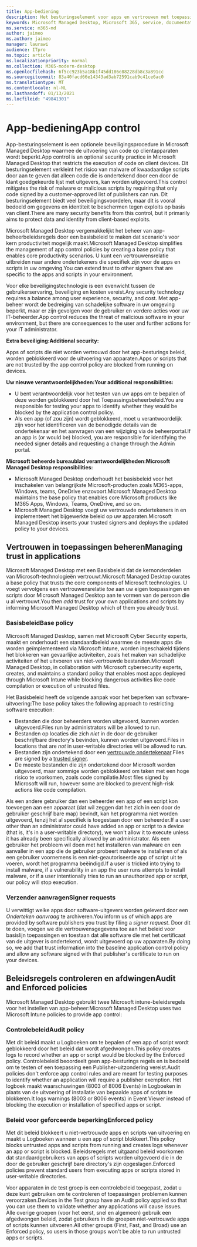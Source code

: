 ```yaml
---
title: App-bediening
description: Het besturingselement voor apps en vertrouwen met toepassingen gebruiken
keywords: Microsoft Managed Desktop, Microsoft 365, service, documentatie
ms.service: m365-md
author: jaimeo
ms.author: jaimeo
manager: laurawi
audience: ITpro
ms.topic: article
ms.localizationpriority: normal
ms.collection: M365-modern-desktop
ms.openlocfilehash: 6f5cc923b5a18b1f45dd186e88228db8c3a891cc
ms.sourcegitcommit: 83a40facd66e14343ad3ab72591cab9c41ce6ac0
ms.translationtype: MT
ms.contentlocale: nl-NL
ms.lasthandoff: 01/13/2021
ms.locfileid: "49841301"
---
```

# <a name="app-control"></a><span data-ttu-id="2b459-104">App-bediening</span><span class="sxs-lookup"><span data-stu-id="2b459-104">App control</span></span>

<span data-ttu-id="2b459-105">App-besturingselement is een optionele beveiligingsprocedure in Microsoft Managed Desktop waarmee de uitvoering van code op clientapparaten wordt beperkt.</span><span class="sxs-lookup"><span data-stu-id="2b459-105">App control is an optional security practice in Microsoft Managed Desktop that restricts the execution of code on client devices.</span></span> <span data-ttu-id="2b459-106">Dit besturingselement verkleint het risico van malware of kwaadaardige scripts door aan te geven dat alleen code die is ondertekend door een door de klant goedgekeurde lijst met uitgevers, kan worden uitgevoerd.</span><span class="sxs-lookup"><span data-stu-id="2b459-106">This control mitigates the risk of malware or malicious scripts by requiring that only code signed by a customer-approved list of publishers can run.</span></span> <span data-ttu-id="2b459-107">Dit besturingselement biedt veel beveiligingsvoordelen, maar dit is vooral bedoeld om gegevens en identiteit te beschermen tegen exploits op basis van client.</span><span class="sxs-lookup"><span data-stu-id="2b459-107">There are many security benefits from this control, but it primarily aims to protect data and identity from client-based exploits.</span></span>

<span data-ttu-id="2b459-108">Microsoft Managed Desktop vergemakkelijkt het beheer van app-beheerbeleidsregels door een basisbeleid te maken dat scenario's voor kern productiviteit mogelijk maakt.</span><span class="sxs-lookup"><span data-stu-id="2b459-108">Microsoft Managed Desktop simplifies the management of app control policies by creating a base policy that enables core productivity scenarios.</span></span> <span data-ttu-id="2b459-109">U kunt een vertrouwensrelatie uitbreiden naar andere ondertekeners die specifiek zijn voor de apps en scripts in uw omgeving.</span><span class="sxs-lookup"><span data-stu-id="2b459-109">You can extend trust to other signers that are specific to the apps and scripts in your environment.</span></span> 


<span data-ttu-id="2b459-110">Voor elke beveiligingstechnologie is een evenwicht tussen de gebruikerservaring, beveiliging en kosten vereist.</span><span class="sxs-lookup"><span data-stu-id="2b459-110">Any security technology requires a balance among user experience, security, and cost.</span></span> <span data-ttu-id="2b459-111">Met app-beheer wordt de bedreiging van schadelijke software in uw omgeving beperkt, maar er zijn gevolgen voor de gebruiker en verdere acties voor uw IT-beheerder.</span><span class="sxs-lookup"><span data-stu-id="2b459-111">App control reduces the threat of malicious software in your environment, but there are consequences to the user and further actions for your IT administrator.</span></span>

<span data-ttu-id="2b459-112">**Extra beveiliging:**</span><span class="sxs-lookup"><span data-stu-id="2b459-112">**Additional security:**</span></span>

<span data-ttu-id="2b459-113">Apps of scripts die niet worden vertrouwd door het app-besturings beleid, worden geblokkeerd voor de uitvoering van apparaten.</span><span class="sxs-lookup"><span data-stu-id="2b459-113">Apps or scripts that are not trusted by the app control policy are blocked from running on devices.</span></span>

<span data-ttu-id="2b459-114">**Uw nieuwe verantwoordelijkheden:**</span><span class="sxs-lookup"><span data-stu-id="2b459-114">**Your additional responsibilities:**</span></span>

- <span data-ttu-id="2b459-115">U bent verantwoordelijk voor het testen van uw apps om te bepalen of deze worden geblokkeerd door het Toepassingsbeheerbeleid.</span><span class="sxs-lookup"><span data-stu-id="2b459-115">You are responsible for testing your apps to identify whether they would be blocked by the application control policy.</span></span>
- <span data-ttu-id="2b459-116">Als een app (of zou zijn) wordt geblokkeerd, moet u verantwoordelijk zijn voor het identificeren van de benodigde details van de ondertekenaar en het aanvragen van een wijziging via de beheerportal.</span><span class="sxs-lookup"><span data-stu-id="2b459-116">If an app is (or would be) blocked, you are responsible for identifying the needed signer details and requesting a change through the Admin portal.</span></span>

<span data-ttu-id="2b459-117">**Microsoft beheerde bureaublad verantwoordelijkheden:**</span><span class="sxs-lookup"><span data-stu-id="2b459-117">**Microsoft Managed Desktop responsibilities:**</span></span>

- <span data-ttu-id="2b459-118">Microsoft Managed Desktop onderhoudt het basisbeleid voor het inschakelen van belangrijkste Microsoft-producten zoals M365-apps, Windows, teams, OneDrive enzovoort.</span><span class="sxs-lookup"><span data-stu-id="2b459-118">Microsoft Managed Desktop maintains the base policy that enables core Microsoft products like M365 Apps, Windows, Teams, OneDrive, and so on.</span></span>
- <span data-ttu-id="2b459-119">Microsoft Managed Desktop voegt uw vertrouwde ondertekeners in en implementeert het bijgewerkte beleid op uw apparaten.</span><span class="sxs-lookup"><span data-stu-id="2b459-119">Microsoft Managed Desktop inserts your trusted signers and deploys the updated policy to your devices.</span></span>


## <a name="managing-trust-in-applications"></a><span data-ttu-id="2b459-120">Vertrouwen in toepassingen beheren</span><span class="sxs-lookup"><span data-stu-id="2b459-120">Managing trust in applications</span></span>

<span data-ttu-id="2b459-121">Microsoft Managed Desktop met een Basisbeleid dat de kernonderdelen van Microsoft-technologieën vertrouwt.</span><span class="sxs-lookup"><span data-stu-id="2b459-121">Microsoft Managed Desktop curates a base policy that trusts the core components of Microsoft technologies.</span></span> <span data-ttu-id="2b459-122">U voegt vervolgens een vertrouwensrelatie *toe* aan uw eigen toepassingen en scripts door Microsoft Managed Desktop aan te vormen van de persoon die u al vertrouwt.</span><span class="sxs-lookup"><span data-stu-id="2b459-122">You then *add* trust for your own applications and scripts by informing Microsoft Managed Desktop which of them you already trust.</span></span>

### <a name="base-policy"></a><span data-ttu-id="2b459-123">Basisbeleid</span><span class="sxs-lookup"><span data-stu-id="2b459-123">Base policy</span></span>

<span data-ttu-id="2b459-124">Microsoft Managed Desktop, samen met Microsoft Cyber Security experts, maakt en onderhoudt een standaardbeleid waarmee de meeste apps die worden geïmplementeerd via Microsoft intune, worden ingeschakeld tijdens het blokkeren van gevaarlijke activiteiten, zoals het maken van schadelijke activiteiten of het uitvoeren van niet-vertrouwde bestanden.</span><span class="sxs-lookup"><span data-stu-id="2b459-124">Microsoft Managed Desktop, in collaboration with Microsoft cybersecurity experts, creates, and maintains a standard policy that enables most apps deployed through Microsoft Intune while blocking dangerous activities like code compilation or execution of untrusted files.</span></span>

<span data-ttu-id="2b459-125">Het Basisbeleid heeft de volgende aanpak voor het beperken van software-uitvoering:</span><span class="sxs-lookup"><span data-stu-id="2b459-125">The base policy takes the following approach to restricting software execution:</span></span>

- <span data-ttu-id="2b459-126">Bestanden die door beheerders worden uitgevoerd, kunnen worden uitgevoerd.</span><span class="sxs-lookup"><span data-stu-id="2b459-126">Files run by administrators will be allowed to run.</span></span>
- <span data-ttu-id="2b459-127">Bestanden op locaties die zich *niet* in de door de gebruiker beschrijfbare directory's bevinden, kunnen worden uitgevoerd.</span><span class="sxs-lookup"><span data-stu-id="2b459-127">Files in locations that are *not* in user-writable directories will be allowed to run.</span></span>
- <span data-ttu-id="2b459-128">Bestanden zijn ondertekend door een [vertrouwde ondertekenaar](#signer-requests).</span><span class="sxs-lookup"><span data-stu-id="2b459-128">Files are signed by a [trusted signer](#signer-requests).</span></span>
- <span data-ttu-id="2b459-129">De meeste bestanden die zijn ondertekend door Microsoft worden uitgevoerd, maar sommige worden geblokkeerd om taken met een hoge risico te voorkomen, zoals code compilatie.</span><span class="sxs-lookup"><span data-stu-id="2b459-129">Most files signed by Microsoft will run, however some are blocked to prevent high-risk actions like code compilation.</span></span>


<span data-ttu-id="2b459-130">Als een andere gebruiker dan een beheerder een app of een script kon toevoegen aan een apparaat (dat wil zeggen dat het zich in een door de gebruiker geschrijf bare map) bevindt, kan het programma niet worden uitgevoerd, tenzij het al specifiek is toegestaan door een beheerder.</span><span class="sxs-lookup"><span data-stu-id="2b459-130">If a user other than an administrator could have added an app or script to a device (that is, it's in a user-writable directory), we won't allow it to execute unless it has already been specifically allowed by an administrator.</span></span> <span data-ttu-id="2b459-131">Als een gebruiker het probleem wil doen met het installeren van malware en een aanvaller in een app die de gebruiker probeert malware te installeren of als een gebruiker voornemens is een niet-geautoriseerde app of script uit te voeren, wordt het programma beëindigd.</span><span class="sxs-lookup"><span data-stu-id="2b459-131">If a user is tricked into trying to install malware, if a vulnerability in an app the user runs attempts to install malware, or if a user intentionally tries to run an unauthorized app or script, our policy will stop execution.</span></span>

### <a name="signer-requests"></a><span data-ttu-id="2b459-132">Verzender aanvragen</span><span class="sxs-lookup"><span data-stu-id="2b459-132">Signer requests</span></span>

<span data-ttu-id="2b459-133">U verwittigt welke apps door software-uitgevers worden geleverd door een *Onderteken aanvraag* te archiveren.</span><span class="sxs-lookup"><span data-stu-id="2b459-133">You inform us of which apps are provided by software publishers you trust by filing a *signer request*.</span></span> <span data-ttu-id="2b459-134">Door dit te doen, voegen we die vertrouwensgegevens toe aan het beleid voor basislijn toepassingen en toestaan dat alle software die met het certificaat van de uitgever is ondertekend, wordt uitgevoerd op uw apparaten.</span><span class="sxs-lookup"><span data-stu-id="2b459-134">By doing so, we add that trust information into the baseline application control policy and allow any software signed with that publisher's certificate to run on your devices.</span></span>

## <a name="audit-and-enforced-policies"></a><span data-ttu-id="2b459-135">Beleidsregels controleren en afdwingen</span><span class="sxs-lookup"><span data-stu-id="2b459-135">Audit and Enforced policies</span></span>

<span data-ttu-id="2b459-136">Microsoft Managed Desktop gebruikt twee Microsoft intune-beleidsregels voor het instellen van app-beheer:</span><span class="sxs-lookup"><span data-stu-id="2b459-136">Microsoft Managed Desktop uses two Microsoft Intune policies to provide app control:</span></span>

### <a name="audit-policy"></a><span data-ttu-id="2b459-137">Controlebeleid</span><span class="sxs-lookup"><span data-stu-id="2b459-137">Audit policy</span></span>
<span data-ttu-id="2b459-138">Met dit beleid maakt u Logboeken om te bepalen of een app of script wordt geblokkeerd door het beleid dat wordt afgedwongen.</span><span class="sxs-lookup"><span data-stu-id="2b459-138">This policy creates logs to record whether an app or script would be blocked by the Enforced policy.</span></span> <span data-ttu-id="2b459-139">Controlebeleid beoordeelt geen app-besturings regels en is bedoeld om te testen of een toepassing een Publisher-uitzondering vereist.</span><span class="sxs-lookup"><span data-stu-id="2b459-139">Audit policies don't enforce app control rules and are meant for testing purposes to identify whether an application will require a publisher exemption.</span></span> <span data-ttu-id="2b459-140">Het logboek maakt waarschuwingen (8003 of 8006 Events) in Logboeken in plaats van de uitvoering of installatie van bepaalde apps of scripts te blokkeren.</span><span class="sxs-lookup"><span data-stu-id="2b459-140">It logs warnings (8003 or 8006 events) in Event Viewer instead of blocking the execution or installation of specified apps or script.</span></span>

### <a name="enforced-policy"></a><span data-ttu-id="2b459-141">Beleid voor geforceerde beperking</span><span class="sxs-lookup"><span data-stu-id="2b459-141">Enforced policy</span></span>
<span data-ttu-id="2b459-142">Met dit beleid blokkeert u niet-vertrouwde apps en scripts van uitvoering en maakt u Logboeken wanneer u een app of script blokkeert.</span><span class="sxs-lookup"><span data-stu-id="2b459-142">This policy blocks untrusted apps and scripts from running and creates logs whenever an app or script is blocked.</span></span> <span data-ttu-id="2b459-143">Beleidsregels met uitgaand beleid voorkomen dat standaardgebruikers van apps of scripts worden uitgevoerd die in de door de gebruiker geschrijf bare directory's zijn opgeslagen.</span><span class="sxs-lookup"><span data-stu-id="2b459-143">Enforced policies prevent standard users from executing apps or scripts stored in user-writable directories.</span></span>

<span data-ttu-id="2b459-144">Voor apparaten in de test groep is een controlebeleid toegepast, zodat u deze kunt gebruiken om te controleren of toepassingen problemen kunnen veroorzaken.</span><span class="sxs-lookup"><span data-stu-id="2b459-144">Devices in the Test group have an Audit policy applied so that you can use them to validate whether any applications will cause issues.</span></span> <span data-ttu-id="2b459-145">Alle overige groepen (voor het eerst, snel en algemeen) gebruik een afgedwongen beleid, zodat gebruikers in die groepen niet-vertrouwde apps of scripts kunnen uitvoeren.</span><span class="sxs-lookup"><span data-stu-id="2b459-145">All other groups (First, Fast, and Broad) use an Enforced policy, so users in those groups won't be able to run untrusted apps or scripts.</span></span>







